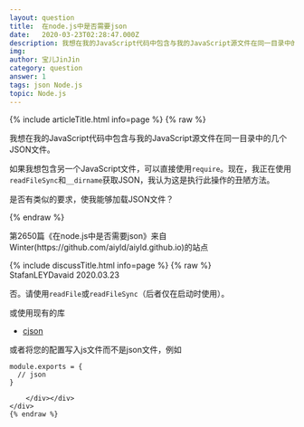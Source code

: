 ```yaml
---
layout: question
title:  在node.js中是否需要json
date:   2020-03-23T02:28:47.000Z
description: 我想在我的JavaScript代码中包含与我的JavaScript源文件在同一目录中的几个JSON文件。如果我想包含另一个JavaScript文件，可...
img: 
author: 宝儿JinJin
category: question
answer: 1
tags: json Node.js
topic: Node.js
---
```

<div class="article-root">
  <div class="article">
    {% include articleTitle.html info=page %}
    {% raw %}
    <div class="article-content"><p><font style="vertical-align: inherit;"><font style="vertical-align: inherit;">我想在我的JavaScript代码中包含与我的JavaScript源文件在同一目录中的几个JSON文件。</font></font></p>

<p><font style="vertical-align: inherit;"><font style="vertical-align: inherit;">如果我想包含另一个JavaScript文件，可以直接使用</font></font><code>require</code><font style="vertical-align: inherit;"><font style="vertical-align: inherit;">。</font><font style="vertical-align: inherit;">现在，我正在使用</font></font><code>readFileSync</code><font style="vertical-align: inherit;"><font style="vertical-align: inherit;">和</font></font><code>__dirname</code><font style="vertical-align: inherit;"><font style="vertical-align: inherit;">获取JSON，我认为这是执行此操作的丑陋方法。</font></font></p>

<p><font style="vertical-align: inherit;"><font style="vertical-align: inherit;">是否有类似的要求，使我能够加载JSON文件？</font></font></p></div>
    {% endraw %}
  </div>
  <p class="winter_mark">第2650篇《在node.js中是否需要json》来自Winter(https://github.com/aiyld/aiyld.github.io)的站点</p>
  <div class="discuss-wrapper">
    {% include discussTitle.html info=page %}
    {% raw %}
    <div class="discuss-list">
    <div class="discuss-item">
        <div class="discuss-parent">
          <div class="discuss-meta">
            <span class="discuss-user">StafanLEYDavaid</span>
            <span class="discuss-time">2020.03.23</span>
          </div>
          <div class="discuss-comment"><p><font style="vertical-align: inherit;"><font style="vertical-align: inherit;">否。请使用</font></font><code>readFile</code><font style="vertical-align: inherit;"><font style="vertical-align: inherit;">或</font></font><code>readFileSync</code><font style="vertical-align: inherit;"><font style="vertical-align: inherit;">（后者仅在启动时使用）。</font></font></p>

<p><font style="vertical-align: inherit;"><font style="vertical-align: inherit;">或使用现有的库</font></font></p>

<ul>
<li><a href="https://github.com/kof/node-cjson" rel="noreferrer"><font style="vertical-align: inherit;"><font style="vertical-align: inherit;">cjson</font></font></a></li>
</ul>

<p><font style="vertical-align: inherit;"><font style="vertical-align: inherit;">或者将您的配置写入js文件而不是json文件，例如</font></font></p>

<pre><code>module.exports = {<font></font>
  // json<font></font>
}<font></font>
</code></pre></div>
        </div></div>
    </div>
    {% endraw %}
  </div>
<div>
